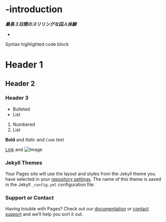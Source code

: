 # -introduction

**_最長３日間のスリリングな囚人体験_**  

-

Syntax highlighted code block

# Header 1
## Header 2
### Header 3

- Bulleted
- List

1. Numbered
2. List

**Bold** and _Italic_ and `Code` text

[Link](url) and ![Image](src)
### Jekyll Themes

Your Pages site will use the layout and styles from the Jekyll theme you have selected in your [repository settings](https://github.com/Takajo-Soft02/wakuwakuland/settings). The name of this theme is saved in the Jekyll `_config.yml` configuration file.

### Support or Contact

Having trouble with Pages? Check out our [documentation](https://help.github.com/categories/github-pages-basics/) or [contact support](https://github.com/contact) and we’ll help you sort it out.
